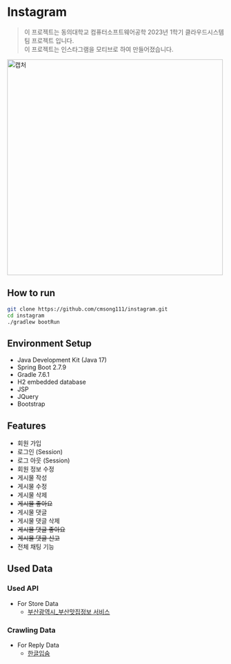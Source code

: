# Instagram

> 이 프로젝트는 동의대학교 컴퓨터소프트웨어공학 2023년 1학기 클라우드시스템 팀 프로젝트 입니다. <br>
> 이 프로젝트는 인스타그램을 모티브로 하여 만들어졌습니다. <br>

<img width="500" alt="캡처" src="https://github.com/cmsong111/instagram/assets/23499675/cd77b4e9-0174-43c0-9564-87d229f77e39">

## How to run
```bash
git clone https://github.com/cmsong111/instagram.git
cd instagram
./gradlew bootRun
```
## Environment Setup
+ Java Development Kit (Java 17)
+ Spring Boot 2.7.9
+ Gradle 7.6.1
+ H2 embedded database 
+ JSP
+ JQuery
+ Bootstrap

## Features
+ 회원 가입
+ 로그인 (Session)
+ 로그 아웃 (Session)
+ 회원 정보 수정
+ 게시물 작성
+ 게시물 수정
+ 게시물 삭제
+ ~~게시물 좋아요~~
+ 게시물 댓글
+ 게시물 댓글 삭제
+ ~~게시물 댓글 좋아요~~
+ ~~게시물 댓글 신고~~
+ 전체 채팅 기능

## Used Data
### Used API
+ For Store Data
  + [부산광역시_부산맛집정보 서비스](https://www.data.go.kr/tcs/dss/selectApiDataDetailView.do?publicDataPk=15063472)
### Crawling Data
+ For Reply Data
  + [한글입숨](http://hangul.thefron.me/)
